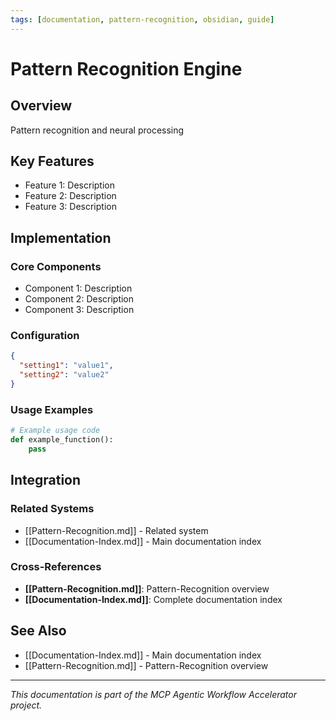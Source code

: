 ```yaml
---
tags: [documentation, pattern-recognition, obsidian, guide]
---
```

# Pattern Recognition Engine

## Overview

Pattern recognition and neural processing

## Key Features

- Feature 1: Description
- Feature 2: Description  
- Feature 3: Description

## Implementation

### Core Components

- Component 1: Description
- Component 2: Description
- Component 3: Description

### Configuration

```json
{
  "setting1": "value1",
  "setting2": "value2"
}
```

### Usage Examples

```python
# Example usage code
def example_function():
    pass
```

## Integration

### Related Systems

- [[Pattern-Recognition.md]] - Related system
- [[Documentation-Index.md]] - Main documentation index

### Cross-References

- **[[Pattern-Recognition.md]]**: Pattern-Recognition overview
- **[[Documentation-Index.md]]**: Complete documentation index

## See Also

- [[Documentation-Index.md]] - Main documentation index
- [[Pattern-Recognition.md]] - Pattern-Recognition overview

---

*This documentation is part of the MCP Agentic Workflow Accelerator project.*
